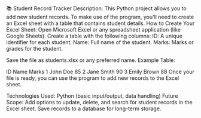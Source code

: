 📚 Student Record Tracker
Description:
This Python project allows you to add new student records. To make use of the program, you'll need to create an Excel sheet with a table that contains student details.
How to Create Your Excel Sheet:
Open Microsoft Excel or any spreadsheet application (like Google Sheets).
Create a table with the following columns:
ID: A unique identifier for each student.
Name: Full name of the student.
Marks: Marks or grades for the student.

Save the file as students.xlsx or any preferred name.
Example Table:

ID	 Name	       Marks
1	 John Doe	      85
2	 Jane Smith	    90
3	 Emily Brown	  88
Once your file is ready, you can use the program to add new records to the Excel sheet.

Technologies Used:
Python (basic input/output, data handling)
Future Scope:
Add options to update, delete, and search for student records in the Excel sheet.
Save records to a database for long-term storage.
